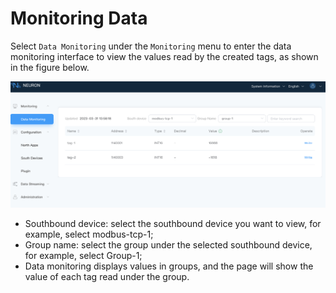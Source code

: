 # Monitoring Data

Select `Data Monitoring` under the `Monitoring` menu to enter the data monitoring interface to view the values read by the created tags, as shown in the figure below.

![data-monitoring](./assets/data-monitoring.png)

* Southbound device: select the southbound device you want to view, for example, select modbus-tcp-1;
* Group name: select the group under the selected southbound device, for example, select Group-1;
* Data monitoring displays values in groups, and the page will show the value of each tag read under the group.